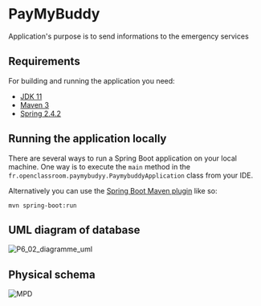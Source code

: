 # PayMyBuddy

Application's purpose is to send informations to the emergency services

## Requirements

For building and running the application you need:

- [JDK 11](http://www.oracle.com/technetwork/java/javase/downloads/jdk11-downloads-2133151.html)
- [Maven 3](https://maven.apache.org)
- [Spring 2.4.2](https://start.spring.io/)

## Running the application locally

There are several ways to run a Spring Boot application on your local machine. One way is to execute the `main` method
in the `fr.openclassroom.paymybudyy.PaymybuddyApplication` class from your IDE.

Alternatively you can use
the [Spring Boot Maven plugin](https://docs.spring.io/spring-boot/docs/current/reference/html/build-tool-plugins-maven-plugin.html)
like so:

```shell
mvn spring-boot:run
```

## UML diagram of database

![P6_02_diagramme_uml](https://user-images.githubusercontent.com/32037609/108604146-4ee2fd00-73ac-11eb-88c6-8d632081bbe1.png)


## Physical schema

![MPD](https://user-images.githubusercontent.com/32037609/108604174-6621ea80-73ac-11eb-866e-63120aabd0cc.png)

